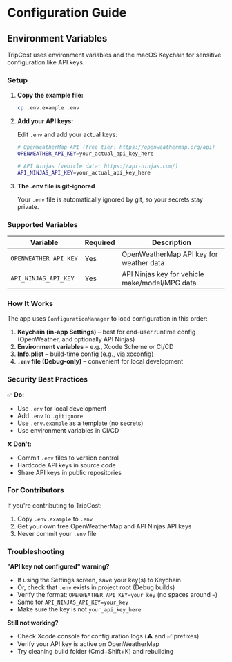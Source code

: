 # Configuration Guide

## Environment Variables

TripCost uses environment variables and the macOS Keychain for sensitive configuration like API keys.

### Setup

1. **Copy the example file:**
   ```bash
   cp .env.example .env
   ```

2. **Add your API keys:**
   
   Edit `.env` and add your actual keys:
   ```bash
   # OpenWeatherMap API (free tier: https://openweathermap.org/api)
   OPENWEATHER_API_KEY=your_actual_api_key_here

   # API Ninjas (vehicle data: https://api-ninjas.com/)
   API_NINJAS_API_KEY=your_actual_api_key_here
   ```

3. **The .env file is git-ignored**
   
   Your `.env` file is automatically ignored by git, so your secrets stay private.

### Supported Variables

| Variable | Required | Description |
|----------|----------|-------------|
| `OPENWEATHER_API_KEY` | Yes | OpenWeatherMap API key for weather data |
| `API_NINJAS_API_KEY`  | Yes | API Ninjas key for vehicle make/model/MPG data |

### How It Works

The app uses `ConfigurationManager` to load configuration in this order:

1. **Keychain (in-app Settings)** – best for end-user runtime config (OpenWeather, and optionally API Ninjas)
2. **Environment variables** – e.g., Xcode Scheme or CI/CD
3. **Info.plist** – build-time config (e.g., via xcconfig)
4. **`.env` file (Debug-only)** – convenient for local development

### Security Best Practices

✅ **Do:**
- Use `.env` for local development
- Add `.env` to `.gitignore`
- Use `.env.example` as a template (no secrets)
- Use environment variables in CI/CD

❌ **Don't:**
- Commit `.env` files to version control
- Hardcode API keys in source code
- Share API keys in public repositories

### For Contributors

If you're contributing to TripCost:

1. Copy `.env.example` to `.env`
2. Get your own free OpenWeatherMap and API Ninjas API keys
3. Never commit your `.env` file

### Troubleshooting

**"API key not configured" warning?**
- If using the Settings screen, save your key(s) to Keychain
- Or, check that `.env` exists in project root (Debug builds)
- Verify the format: `OPENWEATHER_API_KEY=your_key` (no spaces around `=`)
- Same for `API_NINJAS_API_KEY=your_key`
- Make sure the key is not `your_api_key_here`

**Still not working?**
- Check Xcode console for configuration logs (⚠️ and ✅ prefixes)
- Verify your API key is active on OpenWeatherMap
- Try cleaning build folder (Cmd+Shift+K) and rebuilding
